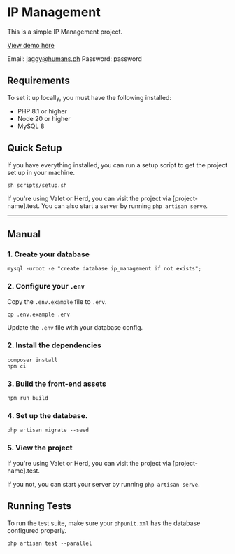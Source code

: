 # IP Management
This is a simple IP Management project. 

[View demo here](https://ip.jag.gy)

Email: jaggy@humans.ph
Password: password

## Requirements
To set it up locally, you must have the following installed:
- PHP 8.1 or higher
- Node 20 or higher
- MySQL 8


## Quick Setup
If you have everything installed, you can run a setup script to get the project set up in your machine.

```
sh scripts/setup.sh
```

If you're using Valet or Herd, you can visit the project via [project-name].test. You can also start a server by running `php artisan serve`.

---

## Manual

### 1. Create your database
```
mysql -uroot -e "create database ip_management if not exists";
```

### 2. Configure your `.env`
Copy the `.env.example` file to `.env`.
```
cp .env.example .env
```

Update the `.env` file with your database config.


### 2. Install the dependencies
```
composer install
npm ci
```

### 3. Build the front-end assets
```
npm run build
```

### 4. Set up the database.
```
php artisan migrate --seed
```

### 5. View the project
If you're using Valet or Herd, you can visit the project via [project-name].test.

If you not, you can start your server by running `php artisan serve`.



## Running Tests

To run the test suite, make sure your `phpunit.xml` has the database configured properly.

```
php artisan test --parallel
```

